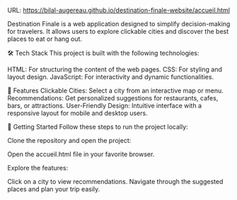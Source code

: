 URL: https://bilal-augereau.github.io/destination-finale-website/accueil.html

Destination Finale is a web application designed to simplify decision-making for travelers. It allows users to explore clickable cities and discover the best places to eat or hang out.

🛠️ Tech Stack
This project is built with the following technologies:

HTML: For structuring the content of the web pages.
CSS: For styling and layout design.
JavaScript: For interactivity and dynamic functionalities.

🌟 Features
Clickable Cities: Select a city from an interactive map or menu.
Recommendations: Get personalized suggestions for restaurants, cafes, bars, or attractions.
User-Friendly Design: Intuitive interface with a responsive layout for mobile and desktop users.

🚀 Getting Started
Follow these steps to run the project locally:

Clone the repository and open the project:

Open the accueil.html file in your favorite browser.

Explore the features:

Click on a city to view recommendations.
Navigate through the suggested places and plan your trip easily.
